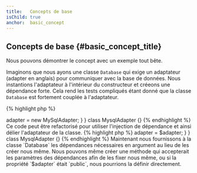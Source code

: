 ```yaml
---
title:   Concepts de base
isChild: true
anchor:  basic_concept
---
```


## Concepts de base {#basic_concept_title}

Nous pouvons démontrer le concept avec un exemple tout bête.

Imaginons que nous ayons une classe `Database` qui exige un adaptateur (adapter en anglais) pour communiquer avec la 
base de données. Nous instantions l'adaptateur à l'intérieur du constructeur et créeons une dépendance forte. Cela 
rend les tests compliqués étant donné que la classe `Database` est fortement couplée à l'adaptateur.

{% highlight php %}
<?php
namespace Database;

class Database
{
    protected $adapter;

    public function __construct()
    {
        $this->adapter = new MySqlAdapter;
    }
}

class MysqlAdapter {}
{% endhighlight %}

Ce code peut être refactorisé pour utiliser l'injection de dépendance et ainsi délier l'adaptateur de la classe.

{% highlight php %}
<?php
namespace Database;

class Database
{
    protected $adapter;

    public function __construct(MySqlAdapter $adapter)
    {
        $this->adapter = $adapter;
    }
}

class MysqlAdapter {}
{% endhighlight %}

Maintenant nous fournissons à la classe `Database` les dépendances nécessaires en argument au lieu de les créer nous 
même. Nous pouvons même créer une méthode qui accepterait les paramètres des dépendances afin de les fixer nous même, 
ou si la propriété `$adapter` était `public`, nous pourrions la définir directement.
